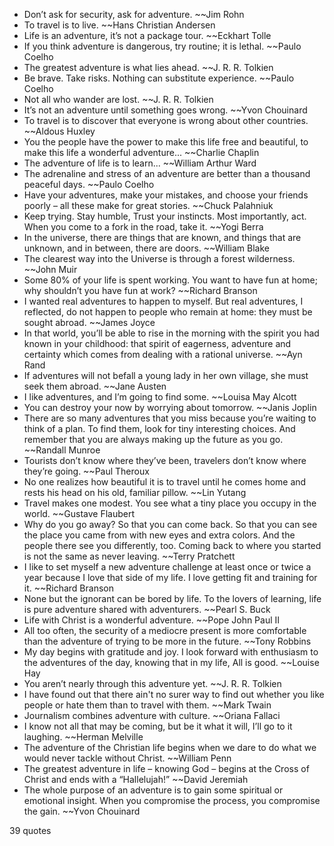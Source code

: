  - Don’t ask for security, ask for adventure. ~~Jim Rohn
 - To travel is to live. ~~Hans Christian Andersen
 - Life is an adventure, it’s not a package tour. ~~Eckhart Tolle
 - If you think adventure is dangerous, try routine; it is lethal. ~~Paulo Coelho
 - The greatest adventure is what lies ahead. ~~J. R. R. Tolkien
 - Be brave. Take risks. Nothing can substitute experience. ~~Paulo Coelho
 - Not all who wander are lost. ~~J. R. R. Tolkien
 - It’s not an adventure until something goes wrong. ~~Yvon Chouinard
 - To travel is to discover that everyone is wrong about other countries. ~~Aldous Huxley
 - You the people have the power to make this life free and beautiful, to make this life a wonderful adventure... ~~Charlie Chaplin
 - The adventure of life is to learn... ~~William Arthur Ward
 - The adrenaline and stress of an adventure are better than a thousand peaceful days. ~~Paulo Coelho
 - Have your adventures, make your mistakes, and choose your friends poorly – all these make for great stories. ~~Chuck Palahniuk
 - Keep trying. Stay humble, Trust your instincts. Most importantly, act. When you come to a fork in the road, take it. ~~Yogi Berra
 - In the universe, there are things that are known, and things that are unknown, and in between, there are doors. ~~William Blake
 - The clearest way into the Universe is through a forest wilderness. ~~John Muir
 - Some 80% of your life is spent working. You want to have fun at home; why shouldn’t you have fun at work? ~~Richard Branson
 - I wanted real adventures to happen to myself. But real adventures, I reflected, do not happen to people who remain at home: they must be sought abroad. ~~James Joyce
 - In that world, you’ll be able to rise in the morning with the spirit you had known in your childhood: that spirit of eagerness, adventure and certainty which comes from dealing with a rational universe. ~~Ayn Rand
 - If adventures will not befall a young lady in her own village, she must seek them abroad. ~~Jane Austen
 - I like adventures, and I’m going to find some. ~~Louisa May Alcott
 - You can destroy your now by worrying about tomorrow. ~~Janis Joplin
 - There are so many adventures that you miss because you’re waiting to think of a plan. To find them, look for tiny interesting choices. And remember that you are always making up the future as you go. ~~Randall Munroe
 - Tourists don’t know where they’ve been, travelers don’t know where they’re going. ~~Paul Theroux
 - No one realizes how beautiful it is to travel until he comes home and rests his head on his old, familiar pillow. ~~Lin Yutang
 - Travel makes one modest. You see what a tiny place you occupy in the world. ~~Gustave Flaubert
 - Why do you go away? So that you can come back. So that you can see the place you came from with new eyes and extra colors. And the people there see you differently, too. Coming back to where you started is not the same as never leaving. ~~Terry Pratchett
 - I like to set myself a new adventure challenge at least once or twice a year because I love that side of my life. I love getting fit and training for it. ~~Richard Branson
 - None but the ignorant can be bored by life. To the lovers of learning, life is pure adventure shared with adventurers. ~~Pearl S. Buck
 - Life with Christ is a wonderful adventure. ~~Pope John Paul II
 - All too often, the security of a mediocre present is more comfortable than the adventure of trying to be more in the future. ~~Tony Robbins
 - My day begins with gratitude and joy. I look forward with enthusiasm to the adventures of the day, knowing that in my life, All is good. ~~Louise Hay
 - You aren’t nearly through this adventure yet. ~~J. R. R. Tolkien
 - I have found out that there ain't no surer way to find out whether you like people or hate them than to travel with them. ~~Mark Twain
 - Journalism combines adventure with culture. ~~Oriana Fallaci
 - I know not all that may be coming, but be it what it will, I’ll go to it laughing. ~~Herman Melville
 - The adventure of the Christian life begins when we dare to do what we would never tackle without Christ. ~~William Penn
 - The greatest adventure in life – knowing God – begins at the Cross of Christ and ends with a “Hallelujah!” ~~David Jeremiah
 - The whole purpose of an adventure is to gain some spiritual or emotional insight. When you compromise the process, you compromise the gain. ~~Yvon Chouinard

39 quotes